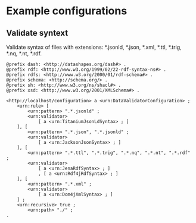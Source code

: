 # Example configurations

## Validate syntext
Validate syntax of files with extensions: *.jsonld, *.json, *.xml, *.ttl, *.trig, *.nq, *.nt, *.rdf.

```
@prefix dash: <http://datashapes.org/dash#> .
@prefix rdf: <http://www.w3.org/1999/02/22-rdf-syntax-ns#> .
@prefix rdfs: <http://www.w3.org/2000/01/rdf-schema#> .
@prefix schema: <http://schema.org/> .
@prefix sh: <http://www.w3.org/ns/shacl#> .
@prefix xsd: <http://www.w3.org/2001/XMLSchema#> .

<http://localhost/configuration> a <urn:DataValidatorConfiguration> ;
	<urn:rule> [
	    <urn:pattern> ".*.jsonld" ;
	    <urn:validator>
		    [ a <urn:TitaniumJsonLdSyntax> ; ]
    ], [
		<urn:pattern> ".*.json", ".*.jsonld" ;
		<urn:validator>
			[ a <urn:JacksonJsonSyntax> ; ]
	], [
		<urn:pattern> ".*.ttl", ".*.trig", ".*.nq", ".*.nt", ".*.rdf" ;
		<urn:validator>
			[ a <urn:JenaRdfSyntax> ; ]
			, [ a <urn:Rdf4jRdfSyntax> ; ]
	], [
		<urn:pattern> ".*.xml" ;
		<urn:validator>
			[ a <urn:Dom4jXmlSyntax> ; ]
	] ;
	<urn:recursive> true ;
		<urn:path> "./" ;
.
```
